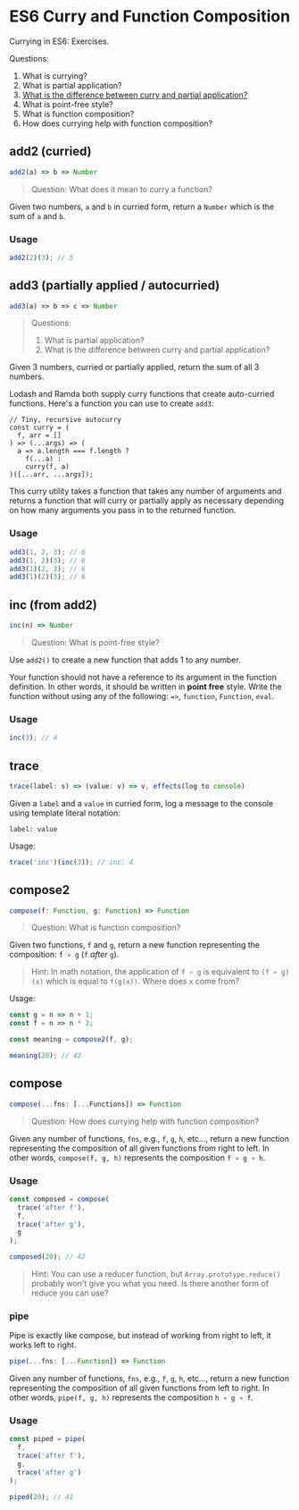 # ES6 Curry and Function Composition

Currying in ES6: Exercises.

Questions:

1. What is currying?
2. What is partial application?
3. [What is the difference between curry and partial application?](https://medium.com/javascript-scene/curry-or-partial-application-8150044c78b8)
3. What is point-free style?
4. What is function composition?
5. How does currying help with function composition?

## add2 (curried)

```js
add2(a) => b => Number
```

> Question: What does it mean to curry a function?

Given two numbers, `a` and `b` in curried form, return a `Number` which is the sum of `a` and `b`.

### Usage

```js
add2(2)(3); // 5
```

## add3 (partially applied / autocurried)

```js
add3(a) => b => c => Number
```

> Questions:
> 1. What is partial application?
> 1. What is the difference between curry and partial application?

Given 3 numbers, curried or partially applied, return the sum of all 3 numbers.

Lodash and Ramda both supply curry functions that create auto-curried functions. Here's a function you can use to create `add3`:

```
// Tiny, recursive autocurry
const curry = (
  f, arr = []
) => (...args) => (
  a => a.length === f.length ?
    f(...a) :
    curry(f, a)
)([...arr, ...args]);
```

This curry utility takes a function that takes any number of arguments and returns a function that will curry or partially apply as necessary depending on how many arguments you pass in to the returned function.


### Usage

```js
add3(1, 2, 3); // 6
add3(1, 2)(3); // 6
add3(1)(2, 3); // 6
add3(1)(2)(3); // 6
```


## inc (from add2)

```js
inc(n) => Number
```

> Question: What is point-free style?

Use `add2()` to create a new function that adds 1 to any number.

Your function should not have a reference to its argument in the function definition. In other words, it should be written in **point free** style. Write the function without using any of the following: `=>`, `function`, `Function`, `eval`.

### Usage

```js
inc(3); // 4
```


## trace

```js
trace(label: s) => (value: v) => v, effects(log to console)
```

Given a `label` and a `value` in curried form, log a message to the console using template literal notation:

```
label: value
```

Usage:

```js
trace('inc')(inc(3)); // inc: 4
```

## compose2

```js
compose(f: Function, g: Function) => Function
```

> Question: What is function composition?

Given two functions, `f` and `g`, return a new function representing the composition: `f ∘ g` (`f` *after* `g`).

> Hint: In math notation, the application of `f ∘ g` is equivalent to `(f ∘ g)(x)` which is equal to `f(g(x))`. Where does `x` come from?

Usage:

```js
const g = n => n + 1;
const f = n => n * 2;

const meaning = compose2(f, g);

meaning(20); // 42
```

## compose

```js
compose(...fns: [...Functions]) => Function
```

> Question: How does currying help with function composition?

Given any number of functions, `fns`, e.g., `f`, `g`, `h`, etc..., return a new function representing the composition of all given functions from right to left. In other words, `compose(f, g, h)` represents the composition `f ∘ g ∘ h`.

### Usage

```js
const composed = compose(
  trace('after f'),
  f,
  trace('after g'),
  g
);

composed(20); // 42
```

> Hint: You can use a reducer function, but `Array.prototype.reduce()` probably won't give you what you need. Is there another form of reduce you can use?

### pipe

Pipe is exactly like compose, but instead of working from right to left, it works left to right.

```js
pipe(...fns: [...Function]) => Function
```

Given any number of functions, `fns`, e.g., `f`, `g`, `h`, etc..., return a new function representing the composition of all given functions from left to right. In other words, `pipe(f, g, h)` represents the composition `h ∘ g ∘ f`.

### Usage

```js
const piped = pipe(
  f,
  trace('after f'),
  g,
  trace('after g')
);

piped(20); // 41
```
